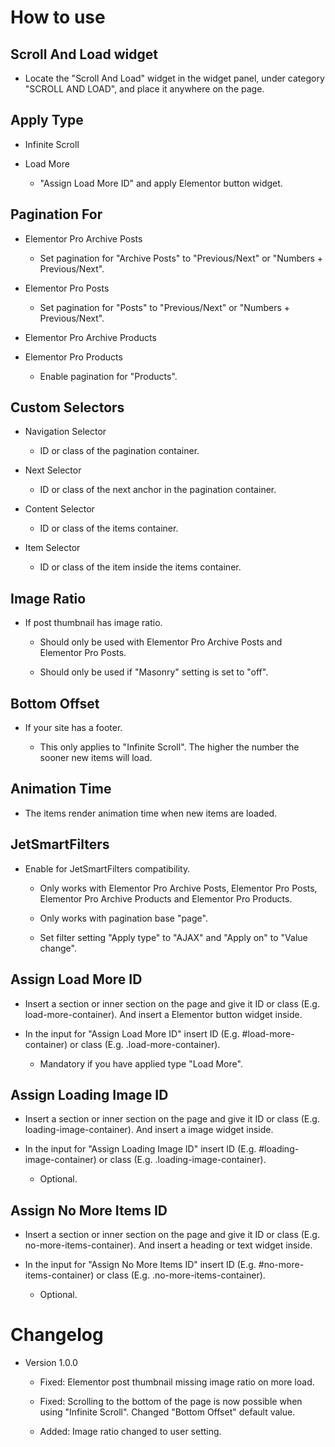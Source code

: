 # How to use

## Scroll And Load widget

- Locate the "Scroll And Load" widget in the widget panel, under category "SCROLL AND LOAD", and place it anywhere on the page.

## Apply Type 

- Infinite Scroll

- Load More

  * "Assign Load More ID" and apply Elementor button widget.
  
## Pagination For

- Elementor Pro Archive Posts

  * Set pagination for "Archive Posts" to "Previous/Next" or "Numbers + Previous/Next".
  
- Elementor Pro Posts

  * Set pagination for "Posts" to "Previous/Next" or "Numbers + Previous/Next".
  
- Elementor Pro Archive Products
  
- Elementor Pro Products

  * Enable pagination for "Products".
	
## Custom Selectors

- Navigation Selector

  * ID or class of the pagination container.
  
- Next Selector

  * ID or class of the next anchor in the pagination container.
  
- Content Selector

  * ID or class of the items container.
  
- Item Selector

  * ID or class of the item inside the items container.
  
## Image Ratio

- If post thumbnail has image ratio.

  * Should only be used with Elementor Pro Archive Posts and Elementor Pro Posts.
  
  * Should only be used if "Masonry" setting is set to "off".
     
## Bottom Offset

- If your site has a footer.

  * This only applies to "Infinite Scroll". The higher the number the sooner new items will load. 
   
## Animation Time

- The items render animation time when new items are loaded.

## JetSmartFilters

- Enable for JetSmartFilters compatibility.

  * Only works with Elementor Pro Archive Posts, Elementor Pro Posts, Elementor Pro Archive Products and Elementor Pro Products.
  
  * Only works with pagination base "page".
  
  * Set filter setting "Apply type" to "AJAX" and "Apply on" to "Value change".
   
## Assign Load More ID

- Insert a section or inner section on the page and give it ID or class (E.g. load-more-container). And insert a Elementor button widget inside.

- In the input for "Assign Load More ID" insert ID (E.g. #load-more-container) or class (E.g. .load-more-container).

  * Mandatory if you have applied type "Load More".
   
## Assign Loading Image ID

- Insert a section or inner section on the page and give it ID or class (E.g. loading-image-container). And insert a image widget inside.

- In the input for "Assign Loading Image ID" insert ID (E.g. #loading-image-container) or class (E.g. .loading-image-container).

  * Optional.
   
## Assign No More Items ID

- Insert a section or inner section on the page and give it ID or class (E.g. no-more-items-container). And insert a heading or text widget inside.

- In the input for "Assign No More Items ID" insert ID (E.g. #no-more-items-container) or class (E.g. .no-more-items-container).

  * Optional.

# Changelog

- Version 1.0.0

  * Fixed: Elementor post thumbnail missing image ratio on more load.
  
  * Fixed: Scrolling to the bottom of the page is now possible when using "Infinite Scroll". Changed "Bottom Offset" default value.
  
  * Added: Image ratio changed to user setting.
  
